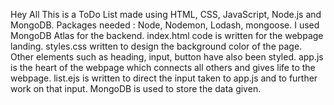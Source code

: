Hey All
This is a ToDo List made using HTML, CSS, JavaScript, Node.js and MongoDB.
Packages needed : Node, Nodemon, Lodash, mongoose.
I used MongoDB Atlas for the backend. 
index.html code is written for the webpage landing. 
styles.css written to design the background color of the page. Other elements such as heading, input, button have also been styled.
app.js is the heart of the webpage which connects all others and gives life to the webpage. 
list.ejs is written to direct the input taken to app.js and to further work on that input. 
MongoDB is used to store the data given. 
